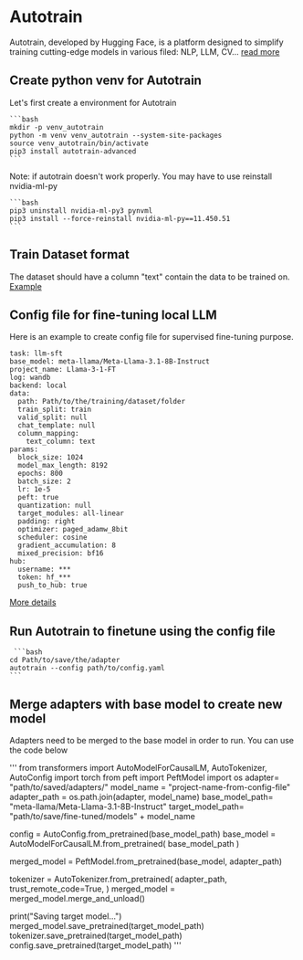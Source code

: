 # Autotrain

Autotrain, developed by Hugging Face, is a platform designed to simplify training cutting-edge models in various filed: NLP, LLM, CV... [read more](https://huggingface.co/docs/autotrain/main/en/tasks/llm_finetuning)

## Create python venv for Autotrain

Let's first create a environment for Autotrain

    ```bash
    mkdir -p venv_autotrain
    python -m venv venv_autotrain --system-site-packages
    source venv_autotrain/bin/activate
    pip3 install autotrain-advanced
    ```
Note:
if autotrain doesn't work properly. You may have to use reinstall nvidia-ml-py

    ```bash
    pip3 uninstall nvidia-ml-py3 pynvml
    pip3 install --force-reinstall nvidia-ml-py==11.450.51
    ```

## Train Dataset format
The dataset should have a column "text" contain the data to be trained on. [Example](https://huggingface.co/datasets/timdettmers/openassistant-guanaco)

## Config file for fine-tuning local LLM
Here is an example to create config file for supervised fine-tuning purpose. 

```
task: llm-sft
base_model: meta-llama/Meta-Llama-3.1-8B-Instruct
project_name: Llama-3-1-FT
log: wandb
backend: local
data:
  path: Path/to/the/training/dataset/folder
  train_split: train
  valid_split: null
  chat_template: null
  column_mapping:
    text_column: text
params:
  block_size: 1024
  model_max_length: 8192
  epochs: 800
  batch_size: 2
  lr: 1e-5
  peft: true
  quantization: null
  target_modules: all-linear
  padding: right
  optimizer: paged_adamw_8bit
  scheduler: cosine
  gradient_accumulation: 8
  mixed_precision: bf16
hub:
  username: ***
  token: hf_***
  push_to_hub: true
```

[More details](https://huggingface.co/docs/autotrain/en/config)

## Run Autotrain to finetune using the config file
     ```bash
    cd Path/to/save/the/adapter
    autotrain --config path/to/config.yaml
    ```

## Merge adapters with base model to create new model
Adapters need to be merged to the base model in order to run. You can use the code below

'''
from transformers import AutoModelForCausalLM, AutoTokenizer, AutoConfig
import torch
from peft import PeftModel
import os
adapter= "path/to/saved/adapters/"
model_name = "project-name-from-config-file"
adapter_path = os.path.join(adapter, model_name)
base_model_path= "meta-llama/Meta-Llama-3.1-8B-Instruct"
target_model_path= "path/to/save/fine-tuned/models" + model_name

config = AutoConfig.from_pretrained(base_model_path)
base_model = AutoModelForCausalLM.from_pretrained(
    base_model_path
)

merged_model = PeftModel.from_pretrained(base_model, adapter_path)

tokenizer = AutoTokenizer.from_pretrained(
    adapter_path,
    trust_remote_code=True,
)
merged_model = merged_model.merge_and_unload()

print("Saving target model...")
merged_model.save_pretrained(target_model_path)
tokenizer.save_pretrained(target_model_path)
config.save_pretrained(target_model_path)
'''
